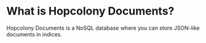 # What is Hopcolony Documents?

Hopcolony Documents is a NoSQL database where you can store JSON-like documents in indices.